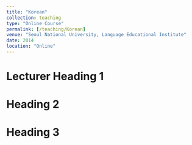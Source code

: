```yaml
---
title: "Korean"
collection: teaching
type: "Online Course"
permalink: [/teaching/Korean]
venue: "Seoul National University, Language Educational Institute"
date: 2014
location: "Online"
---
```


Lecturer 
Heading 1
======

Heading 2
======

Heading 3
======
